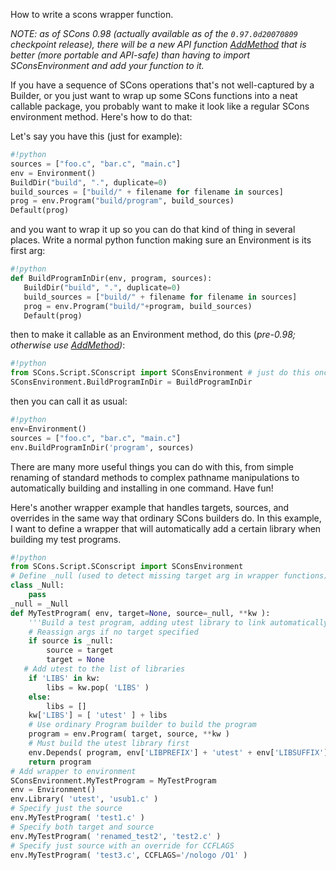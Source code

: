 How to write a scons wrapper function. 

_NOTE: as of SCons 0.98 (actually available as of the `0.97.0d20070809` checkpoint release), there will be a new API function [AddMethod](AddMethod) that is better (more portable and API-safe) than having to import SConsEnvironment and add your function to it._ 

If you have a sequence of SCons operations that's not well-captured by a Builder, or you just want to wrap up some SCons functions into a neat callable package, you probably want to make it look like a regular SCons environment method.  Here's how to do that: 

Let's say you have this (just for example): 


```python
#!python
sources = ["foo.c", "bar.c", "main.c"]
env = Environment()
BuildDir("build", ".", duplicate=0)
build_sources = ["build/" + filename for filename in sources]
prog = env.Program("build/program", build_sources)
Default(prog)
```
and you want to wrap it up so you can do that kind of thing in several places.  Write a normal python function making sure an Environment is its first arg: 


```python
#!python
def BuildProgramInDir(env, program, sources):
   BuildDir("build", ".", duplicate=0)
   build_sources = ["build/" + filename for filename in sources]
   prog = env.Program("build/"+program, build_sources)
   Default(prog)
```
then to make it callable as an Environment method, do this (_pre-0.98; otherwise use [AddMethod](AddMethod))_: 


```python
#!python
from SCons.Script.SConscript import SConsEnvironment # just do this once
SConsEnvironment.BuildProgramInDir = BuildProgramInDir
```
then you can call it as usual: 


```python
#!python
env=Environment()
sources = ["foo.c", "bar.c", "main.c"]
env.BuildProgramInDir('program', sources)
```
There are many more useful things you can do with this, from simple renaming of standard methods to complex pathname manipulations to automatically building and installing in one command.  Have fun! 

Here's another wrapper example that handles targets, sources, and overrides in the same way that ordinary SCons builders do. In this example, I want to define a wrapper that will automatically add a certain library when building my test programs. 


```python
#!python
from SCons.Script.SConscript import SConsEnvironment
# Define _null (used to detect missing target arg in wrapper functions)
class _Null:
    pass
_null = _Null
def MyTestProgram( env, target=None, source=_null, **kw ):
    '''Build a test program, adding utest library to link automatically.'''
    # Reassign args if no target specified
    if source is _null:
        source = target
        target = None
   # Add utest to the list of libraries
    if 'LIBS' in kw:
        libs = kw.pop( 'LIBS' )
    else:
        libs = []
    kw['LIBS'] = [ 'utest' ] + libs
    # Use ordinary Program builder to build the program
    program = env.Program( target, source, **kw )
    # Must build the utest library first
    env.Depends( program, env['LIBPREFIX'] + 'utest' + env['LIBSUFFIX'] )
    return program
# Add wrapper to environment
SConsEnvironment.MyTestProgram = MyTestProgram
env = Environment()
env.Library( 'utest', 'usub1.c' )
# Specify just the source
env.MyTestProgram( 'test1.c' )
# Specify both target and source
env.MyTestProgram( 'renamed_test2', 'test2.c' )
# Specify just source with an override for CCFLAGS
env.MyTestProgram( 'test3.c', CCFLAGS='/nologo /O1' )
```